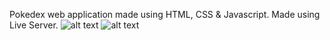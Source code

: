 Pokedex web application made using HTML, CSS & Javascript. Made using Live Server.
![alt text](https://github.com/LiamLe3/Pokedex/demo-images/Detailspage.PNG?raw=true)
![alt text](https://github.com/LiamLe3/Pokedex/demo-images/Mainpage.PNG?raw=true)
